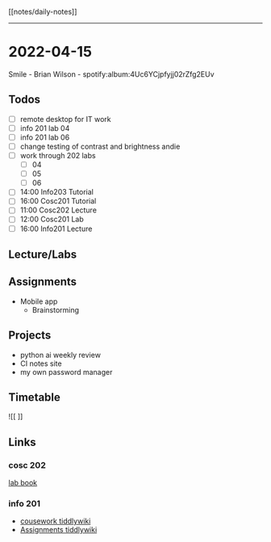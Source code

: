 [[notes/daily-notes]]

---

# 2022-04-15

Smile - Brian Wilson - spotify:album:4Uc6YCjpfyjj02rZfg2EUv

## Todos
- [ ] remote desktop for IT work
- [ ] info 201 lab 04
- [ ] info 201 lab 06
- [ ] change testing of contrast and brightness andie
- [ ] work through 202 labs
	- [ ] 04
	- [ ] 05
	- [ ] 06
- [ ] 14:00 Info203 Tutorial
- [ ] 16:00 Cosc201 Tutorial
- [ ] 11:00 Cosc202 Lecture
- [ ] 12:00 Cosc201 Lab
- [ ] 16:00 Info201 Lecture

## Lecture/Labs


## Assignments
- Mobile app
	- Brainstorming

## Projects
- python ai weekly review
- CI notes site
- my own password manager

## Timetable

![[ ]]

## Links

### cosc 202

[lab book](https://cosc202.cspages.otago.ac.nz/lab-book/COSC202LabBook.pdf)

### info 201

- [cousework tiddlywiki](https://isgb.otago.ac.nz/infosci/INFO201/labs_release/raw/master/output/info201_labs.html#)
- [Assignments tiddlywiki](https://isgb.otago.ac.nz/info201/shared/assignments_release/raw/master/output/INFO201_Assignments.html)